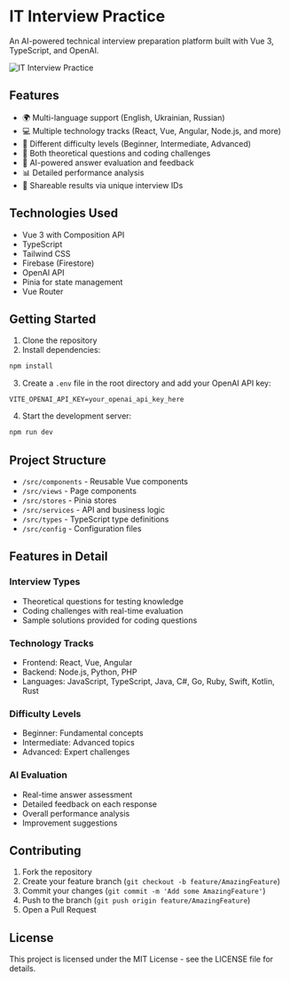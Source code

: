 # IT Interview Practice

An AI-powered technical interview preparation platform built with Vue 3, TypeScript, and OpenAI.

![IT Interview Practice](https://interview-practice-344fe.web.app/)

## Features

- 🌍 Multi-language support (English, Ukrainian, Russian)
- 💻 Multiple technology tracks (React, Vue, Angular, Node.js, and more)
- 🎯 Different difficulty levels (Beginner, Intermediate, Advanced)
- 📝 Both theoretical questions and coding challenges
- 🤖 AI-powered answer evaluation and feedback
- 📊 Detailed performance analysis
- 🔗 Shareable results via unique interview IDs

## Technologies Used

- Vue 3 with Composition API
- TypeScript
- Tailwind CSS
- Firebase (Firestore)
- OpenAI API
- Pinia for state management
- Vue Router

## Getting Started

1. Clone the repository
2. Install dependencies:
```bash
npm install
```

3. Create a `.env` file in the root directory and add your OpenAI API key:
```
VITE_OPENAI_API_KEY=your_openai_api_key_here
```

4. Start the development server:
```bash
npm run dev
```

## Project Structure

- `/src/components` - Reusable Vue components
- `/src/views` - Page components
- `/src/stores` - Pinia stores
- `/src/services` - API and business logic
- `/src/types` - TypeScript type definitions
- `/src/config` - Configuration files

## Features in Detail

### Interview Types
- Theoretical questions for testing knowledge
- Coding challenges with real-time evaluation
- Sample solutions provided for coding questions

### Technology Tracks
- Frontend: React, Vue, Angular
- Backend: Node.js, Python, PHP
- Languages: JavaScript, TypeScript, Java, C#, Go, Ruby, Swift, Kotlin, Rust

### Difficulty Levels
- Beginner: Fundamental concepts
- Intermediate: Advanced topics
- Advanced: Expert challenges

### AI Evaluation
- Real-time answer assessment
- Detailed feedback on each response
- Overall performance analysis
- Improvement suggestions

## Contributing

1. Fork the repository
2. Create your feature branch (`git checkout -b feature/AmazingFeature`)
3. Commit your changes (`git commit -m 'Add some AmazingFeature'`)
4. Push to the branch (`git push origin feature/AmazingFeature`)
5. Open a Pull Request

## License

This project is licensed under the MIT License - see the LICENSE file for details.

